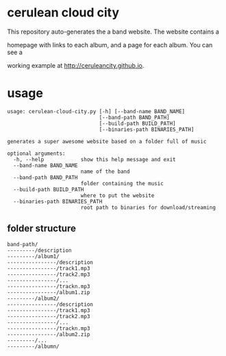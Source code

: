 cerulean cloud city
===================
This repository auto-generates the a band website. The website contains a 

homepage with links to each album, and a page for each album. You can see a 

working example at http://ceruleancity.github.io.

usage
=====
```
usage: cerulean-cloud-city.py [-h] [--band-name BAND_NAME]
                              [--band-path BAND_PATH]
                              [--build-path BUILD_PATH]
                              [--binaries-path BINARIES_PATH]

generates a super awesome website based on a folder full of music

optional arguments:
  -h, --help            show this help message and exit
  --band-name BAND_NAME
                        name of the band
  --band-path BAND_PATH
                        folder containing the music
  --build-path BUILD_PATH
                        where to put the website
  --binaries-path BINARIES_PATH
                        root path to binaries for download/streaming
```

folder structure
----------------
```
band-path/
---------/description
---------/album1/
----------------/description
----------------/track1.mp3
----------------/track2.mp3
----------------/...
----------------/trackn.mp3
----------------/album1.zip
---------/album2/
----------------/description
----------------/track1.mp3
----------------/track2.mp3
----------------/...
----------------/trackn.mp3
----------------/album2.zip
---------/...
---------/albumn/
```
